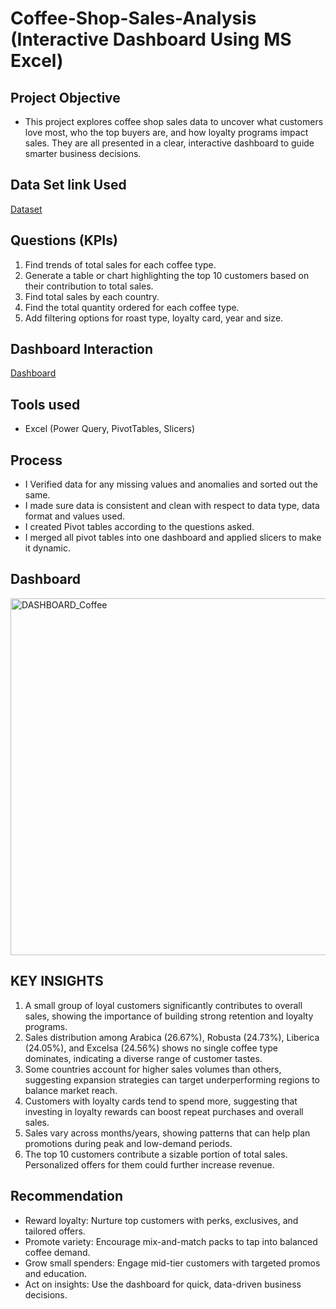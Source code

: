 # Coffee-Shop-Sales-Analysis (Interactive Dashboard Using MS Excel)

## Project Objective
- This project explores coffee shop sales data to uncover what customers love most, who the top buyers are, and how loyalty programs impact sales. They are all presented in a clear, interactive dashboard to guide smarter business decisions.


## Data Set link Used
[Dataset]( https://github.com/Haywhydave/Coffee-Shop-Sales-Analysis/blob/main/coffeeOrdersData.xlsx)


## Questions (KPIs)
1.	Find trends of total sales for each coffee type.
2.	Generate a table or chart highlighting the top 10 customers based on their contribution to total sales.
3.	Find total sales by each country.
4.	Find the total quantity ordered for each coffee type.
5.	Add filtering options for roast type, loyalty card, year and size.


## Dashboard Interaction
[Dashboard](https://github.com/Haywhydave/Coffee-Shop-Sales-Analysis/blob/main/DASHBOARD_Coffee.png)

## Tools used
- Excel (Power Query, PivotTables, Slicers)

## Process
- I Verified data for any missing values and anomalies and sorted out the same.
- I made sure data is consistent and clean with respect to data type, data format and values used.
- I created Pivot tables according to the questions asked.
- I merged all pivot tables into one dashboard and applied slicers to make it dynamic.


## Dashboard

<img width="1317" height="571" alt="DASHBOARD_Coffee" src="https://github.com/user-attachments/assets/0037d490-e14a-4a46-bc60-9b0b7e94d888" />



## KEY INSIGHTS
1.  A small group of loyal customers significantly contributes to overall sales, showing the importance of building strong retention and loyalty programs.
2.	Sales distribution among Arabica (26.67%), Robusta (24.73%), Liberica (24.05%), and Excelsa (24.56%) shows no single coffee type dominates, indicating a diverse range of customer tastes.
3.	Some countries account for higher sales volumes than others, suggesting expansion strategies can target underperforming regions to balance market reach.
4.	Customers with loyalty cards tend to spend more, suggesting that investing in loyalty rewards can boost repeat purchases and overall sales.
6.	Sales vary across months/years, showing patterns that can help plan promotions during peak and low-demand periods.
6.	The top 10 customers contribute a sizable portion of total sales. Personalized offers for them could further increase revenue.


## Recommendation
- Reward loyalty: Nurture top customers with perks, exclusives, and tailored offers.
- Promote variety: Encourage mix-and-match packs to tap into balanced coffee demand.
- Grow small spenders: Engage mid-tier customers with targeted promos and education.
- Act on insights: Use the dashboard for quick, data-driven business decisions.
